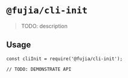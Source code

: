 # `@fujia/cli-init`

> TODO: description

## Usage

```
const cliInit = require('@fujia/cli-init');

// TODO: DEMONSTRATE API
```
